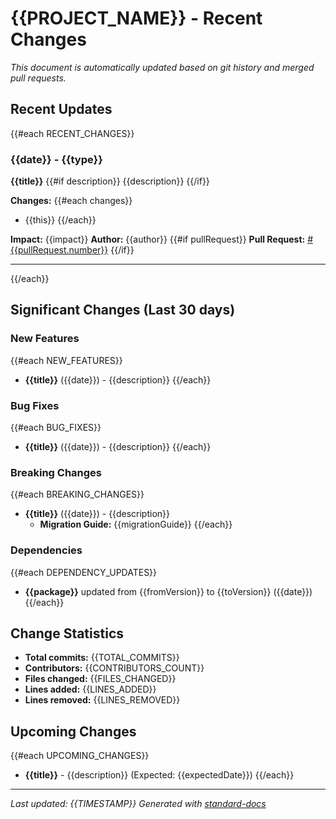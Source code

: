 # {{PROJECT_NAME}} - Recent Changes

*This document is automatically updated based on git history and merged pull requests.*

## Recent Updates

{{#each RECENT_CHANGES}}
### {{date}} - {{type}}
**{{title}}**
{{#if description}}
{{description}}
{{/if}}

**Changes:**
{{#each changes}}
- {{this}}
{{/each}}

**Impact:** {{impact}}
**Author:** {{author}}
{{#if pullRequest}}
**Pull Request:** [#{{pullRequest.number}}]({{pullRequest.url}})
{{/if}}

---
{{/each}}

## Significant Changes (Last 30 days)

### New Features
{{#each NEW_FEATURES}}
- **{{title}}** ({{date}}) - {{description}}
{{/each}}

### Bug Fixes
{{#each BUG_FIXES}}
- **{{title}}** ({{date}}) - {{description}}
{{/each}}

### Breaking Changes
{{#each BREAKING_CHANGES}}
- **{{title}}** ({{date}}) - {{description}}
  - **Migration Guide:** {{migrationGuide}}
{{/each}}

### Dependencies
{{#each DEPENDENCY_UPDATES}}
- **{{package}}** updated from {{fromVersion}} to {{toVersion}} ({{date}})
{{/each}}

## Change Statistics
- **Total commits:** {{TOTAL_COMMITS}}
- **Contributors:** {{CONTRIBUTORS_COUNT}}
- **Files changed:** {{FILES_CHANGED}}
- **Lines added:** {{LINES_ADDED}}
- **Lines removed:** {{LINES_REMOVED}}

## Upcoming Changes
{{#each UPCOMING_CHANGES}}
- **{{title}}** - {{description}} (Expected: {{expectedDate}})
{{/each}}

---
*Last updated: {{TIMESTAMP}}*
*Generated with [standard-docs](https://github.com/johnplummer/standard-docs)*